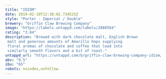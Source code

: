 ```yaml
---
title: "IDIOM"
date: 2019-02-10T12:38:02.734525Z
style: "Porter - Imperial / Double"
brewery: "Griffin Claw Brewing Company"
image: "https://labels.untappd.com/labels/2888584"
rating: "3.84"
description: "Brewed with dark chocolate malt, English Brown malt and generous amounts of Amarillo hops supplying floral aromas of chocolate and coffee that lead into similarly smooth flavors and a bit of roast."
untappd_url: "https://untappd.com/b/griffin-claw-brewing-company-idiom/2888584"
abv: "9.5"
ibu: "65"
robots: noindex,nofollow
---
```

